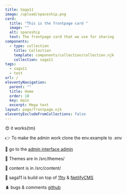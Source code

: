```yaml
---
title: Saga11
image: /upload/spaceship.png
card:
  title: "This is the frontpage card "
  image: ""
  alt: spaceship
  text: The frontpage card that we use for sharing
components:
  - type: collection
    title: Collection
    template: components/collection/collection.njk
    collection: saga11
tags:
  - saga11
  - test
url: /
eleventyNavigation:
  parent: ""
  title: Home
  order: 10
  key: main
  excerpt: Mega text
layout: page/frontpage.njk
eleventyExcludeFromCollections: false
---
```


😍 it works{tm}

👉 To make the admin work clone the env.example to .env

🤖 go to the [admin interface admin](/admin)

💅 Themes are in /src/themes/

📜 content is in /src/content/

🎈 saga11 is build on top of [11ty](https://11ty.dev) & [NetlifyCMS](https://netlifycms.com)

🪲 bugs & comments [github](https://github.com/mortendk/saga11)
